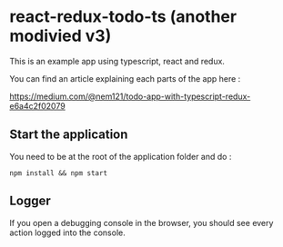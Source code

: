 
# react-redux-todo-ts (another modivied v3)

This is an example app using typescript, react and redux.

You can find an article explaining each parts of the app here : 

https://medium.com/@nem121/todo-app-with-typescript-redux-e6a4c2f02079

## Start the application 
You need to be at the root of the application folder and do : 

`npm install && npm start`

## Logger 
If you open a debugging console in the browser, you should see every action logged into the console.
